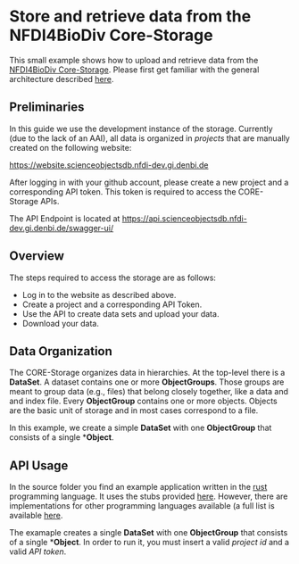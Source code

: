 # Store and retrieve data from the NFDI4BioDiv Core-Storage

This small example shows how to upload and retrieve data from the [NFDI4BioDiv Core-Storage](https://kb.gfbio.org/display/NFDI/CORE-Storage).
Please first get familiar with the general architecture described [here](https://github.com/ScienceObjectsDB/Documentation).

## Preliminaries
In this guide we use the development instance of the storage. Currently (due to the lack of an AAI), all data is 
organized in *projects* that are manually created on the following website:

https://website.scienceobjectsdb.nfdi-dev.gi.denbi.de

After logging in with your github account, please create a new project and a corresponding API token. This token is 
required to access the CORE-Storage APIs.

The API Endpoint is located at https://api.scienceobjectsdb.nfdi-dev.gi.denbi.de/swagger-ui/

## Overview
The steps required to access the storage are as follows:

- Log in to the website as described above.
- Create a project and a corresponding API Token.
- Use the API to create data sets and upload your data.
- Download your data.

## Data Organization
The CORE-Storage organizes data in hierarchies. At the top-level there is a **DataSet**. A dataset contains one or more 
**ObjectGroups**. Those groups are meant to group data (e.g., files) that belong closely together, like a data and
and index file. Every **ObjectGroup** contains one or more objects. Objects are the basic unit of storage and in most 
cases correspond to a file.

In this example, we create a simple **DataSet** with one **ObjectGroup** that consists of a single ***Object**.

## API Usage
In the source folder you find an example application written in the [rust](https://www.rust-lang.org/) programming 
language. It uses the stubs provided [here](https://github.com/ScienceObjectsDB/rust-api). However, there are 
implementations for other programming languages available (a full list is available [here](https://github.com/ScienceObjectsDB/Documentation#implementations).

The examaple creates a single **DataSet** with one **ObjectGroup** that consists of a single ***Object**. In order to 
run it, you must insert a valid *project id* and a valid *API token*.

